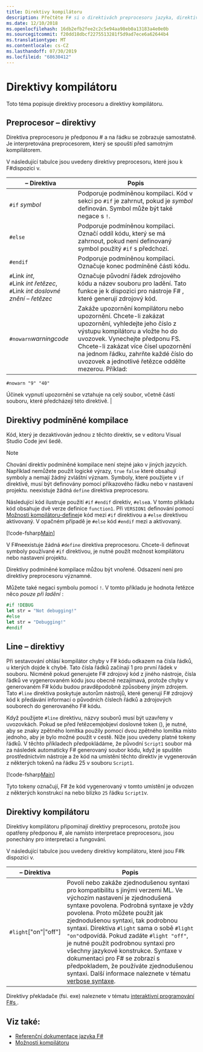 ```yaml
---
title: Direktivy kompilátoru
description: Přečtěte F# si o direktivách preprocesoru jazyka, direktivách podmíněné kompilace, direktivách řádků a direktivách kompilátoru.
ms.date: 12/10/2018
ms.openlocfilehash: 16db2efb2fee2c2c5e94aa98eb0a13183a4e0e0b
ms.sourcegitcommit: f20dd18dbcf2275513281f5d9ad7ece6a62644b4
ms.translationtype: MT
ms.contentlocale: cs-CZ
ms.lasthandoff: 07/30/2019
ms.locfileid: "68630412"
---
```

# <a name="compiler-directives"></a>Direktivy kompilátoru

Toto téma popisuje direktivy procesoru a direktivy kompilátoru.

## <a name="preprocessor-directives"></a>Preprocesor – direktivy

Direktiva preprocesoru je předponou # a na řádku se zobrazuje samostatně. Je interpretována preprocesorem, který se spouští před samotným kompilátorem.

V následující tabulce jsou uvedeny direktivy preprocesoru, které jsou k F#dispozici v.

|– Direktiva|Popis|
|---------|-----------|
|`#if` *symbol*|Podporuje podmíněnou kompilaci. Kód v sekci po `#if` je zahrnut, pokud je *symbol* definován. Symbol může být také negace s `!`.|
|`#else`|Podporuje podmíněnou kompilaci. Označí oddíl kódu, který se má zahrnout, pokud není definovaný symbol použitý `#if` s předchozí.|
|`#endif`|Podporuje podmíněnou kompilaci. Označuje konec podmíněné části kódu.|
|`#`Link *int*,<br/>`#`Link *int* *řetězec*,<br/>`#`Link *int* *doslovné znění – řetězec*|Označuje původní řádek zdrojového kódu a název souboru pro ladění. Tato funkce je k dispozici pro nástroje F# , které generují zdrojový kód.|
|`#nowarn`*warningcode*|Zakáže upozornění kompilátoru nebo upozornění. Chcete-li zakázat upozornění, vyhledejte jeho číslo z výstupu kompilátoru a vložte ho do uvozovek. Vynechejte předponu FS. Chcete-li zakázat více čísel upozornění na jednom řádku, zahrňte každé číslo do uvozovek a jednotlivé řetězce oddělte mezerou. Příklad:

`#nowarn "9" "40"`

Účinek vypnutí upozornění se vztahuje na celý soubor, včetně částí souboru, které předcházejí této direktivě. |

## <a name="conditional-compilation-directives"></a>Direktivy podmíněné kompilace

Kód, který je dezaktivován jednou z těchto direktiv, se v editoru Visual Studio Code jeví šedě.

> [!NOTE]
> Chování direktiv podmíněné kompilace není stejné jako v jiných jazycích. Například nemůžete použít logické výrazy, `true` `false` které obsahují symboly a nemají žádný zvláštní význam. Symboly, které použijete v `if` direktivě, musí být definovány pomocí příkazového řádku nebo v nastavení projektu. neexistuje žádná `define` direktiva preprocesoru.

Následující kód ilustruje použití `#if` `#endif` direktiv, `#else`a. V tomto příkladu kód obsahuje dvě verze definice `function1`. Při `VERSION1` definování pomocí [Možnosti kompilátoru-define](https://msdn.microsoft.com/library/434394ae-0d4a-459c-a684-bffede519a04)je kód mezi `#if` direktivou a `#else` direktivou aktivovaný. V opačném případě je `#else` kód `#endif` mezi a aktivovaný.

[!code-fsharp[Main](~/samples/snippets/fsharp/lang-ref-2/snippet7301.fs)]

V F#neexistuje žádná `#define` direktiva preprocesoru. Chcete-li definovat symboly používané `#if` direktivou, je nutné použít možnost kompilátoru nebo nastavení projektu.

Direktivy podmíněné kompilace můžou být vnořené. Odsazení není pro direktivy preprocesoru významné.

Můžete také negaci symbolu pomocí `!`. V tomto příkladu je hodnota řetězce něco _pouze při ladění_ :

```fsharp
#if !DEBUG
let str = "Not debugging!"
#else
let str = "Debugging!"
#endif
```

## <a name="line-directives"></a>Line – direktivy

Při sestavování ohlásí kompilátor chyby v F# kódu odkazem na čísla řádků, u kterých dojde k chybě. Tato čísla řádků začínají 1 pro první řádek v souboru. Nicméně pokud generujete F# zdrojový kód z jiného nástroje, čísla řádků ve vygenerovaném kódu jsou obecně nezajímavá, protože chyby v generovaném F# kódu budou pravděpodobně způsobeny jiným zdrojem. Tato `#line` direktiva poskytuje autorům nástrojů, které generují F# zdrojový kód k předávání informací o původních číslech řádků a zdrojových souborech do generovaného F# kódu.

Když použijete `#line` direktivu, názvy souborů musí být uzavřeny v uvozovkách. Pokud se před řetězcem`@`objeví doslovné token (), je nutné, aby se znaky zpětného lomítka použily pomocí dvou zpětného lomítka místo jednoho, aby je bylo možné použít v cestě. Níže jsou uvedeny platné tokeny řádků. V těchto příkladech předpokládáme, že původní `Script1` soubor má za následek automaticky F# generovaný soubor kódu, když je spuštěn prostřednictvím nástroje a že kód na umístění těchto direktiv je vygenerován z některých tokenů na řádku 25 v souboru `Script1`.

[!code-fsharp[Main](~/samples/snippets/fsharp/lang-ref-2/snippet7303.fs)]

Tyto tokeny označují, F# že kód vygenerovaný v tomto umístění je odvozen z některých konstrukcí na nebo blízko `25` řádku `Script1`v.

## <a name="compiler-directives"></a>Direktivy kompilátoru

Direktivy kompilátoru připomínají direktivy preprocesoru, protože jsou opatřeny předponou #, ale namísto interpretace preprocesoru, jsou ponechány pro interpretaci a fungování.

V následující tabulce jsou uvedeny direktivy kompilátoru, které jsou F#k dispozici v.

|– Direktiva|Popis|
|---------|-----------|
|`#light`["on"&#124;"off"]|Povolí nebo zakáže zjednodušenou syntaxi pro kompatibilitu s jinými verzemi ML. Ve výchozím nastavení je zjednodušená syntaxe povolena. Podrobná syntaxe je vždy povolena. Proto můžete použít jak zjednodušenou syntaxi, tak podrobnou syntaxi. Direktiva `#light` sama o sobě `#light "on"`odpovídá. Pokud zadáte `#light "off"`, je nutné použít podrobnou syntaxi pro všechny jazykové konstrukce. Syntaxe v dokumentaci pro F# se zobrazí s předpokladem, že používáte zjednodušenou syntaxi. Další informace naleznete v tématu [verbose syntaxe](verbose-syntax.md).|

Direktivy překladače (fsi. exe) naleznete v tématu [interaktivní programování F#s ](../tutorials/fsharp-interactive/index.md).

## <a name="see-also"></a>Viz také:

- [Referenční dokumentace jazyka F#](index.md)
- [Možnosti kompilátoru](compiler-options.md)
